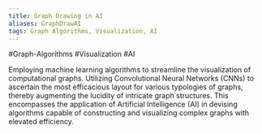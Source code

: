 ```yaml
---
title: Graph Drawing in AI
aliases: GraphDrawAI
tags: Graph Algorithms, Visualization, AI
---
```


#Graph-Algorithms #Visualization #AI

Employing machine learning algorithms to streamline the visualization of computational graphs. Utilizing Convolutional Neural Networks (CNNs) to ascertain the most efficacious layout for various typologies of graphs, thereby augmenting the lucidity of intricate graph structures. This encompasses the application of Artificial Intelligence (AI) in devising algorithms capable of constructing and visualizing complex graphs with elevated efficiency.